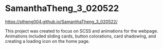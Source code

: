 # SamanthaTheng_3_020522
https://stheng004.github.io/SamanthaTheng_3_020522/


This project was created to focus on SCSS and animations for the webpage. Animations included sliding cards, button colorations, card shadowing, and creating a loading icon on the home page.

